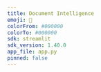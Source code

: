 ```yaml
---
title: Document Intelligence
emoji: 📝
colorFrom: #000000
colorTo: #000000
sdk: streamlit
sdk_version: 1.40.0
app_file: app.py
pinned: false
---
```

